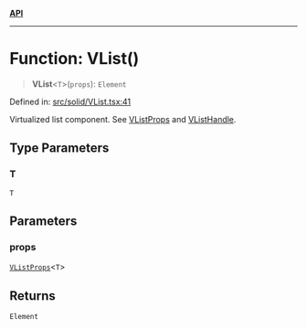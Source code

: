 [**API**](../../API.md)

***

# Function: VList()

> **VList**\<`T`\>(`props`): `Element`

Defined in: [src/solid/VList.tsx:41](https://github.com/inokawa/virtua/blob/268af5948545eee27d897af009097898db266a80/src/solid/VList.tsx#L41)

Virtualized list component. See [VListProps](../interfaces/VListProps.md) and [VListHandle](../interfaces/VListHandle.md).

## Type Parameters

### T

`T`

## Parameters

### props

[`VListProps`](../interfaces/VListProps.md)\<`T`\>

## Returns

`Element`
